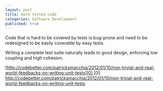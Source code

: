 ```yaml
---
layout: post
title: Hard tested code
categories: Software Development
published: true
---
```

Code that is hard to be covered by tests is bug-prone and need to be redesigned to be easily coverable by easy tests.

Writing a complete test suite naturally leads to good design, enforcing low coupling and high cohesion.

[http://codebetter.com/patricksmacchia/2012/01/10/non-trivial-and-real-world-feedbacks-on-writing-unit-tests][0]
[0]: http://codebetter.com/patricksmacchia/2012/01/10/non-trivial-and-real-world-feedbacks-on-writing-unit-tests